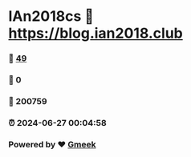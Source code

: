 # IAn2018cs :link: https://blog.ian2018.club 
### :page_facing_up: [49](https://blog.ian2018.club/tag.html) 
### :speech_balloon: 0 
### :hibiscus: 200759 
### :alarm_clock: 2024-06-27 00:04:58 
### Powered by :heart: [Gmeek](https://github.com/Meekdai/Gmeek)
